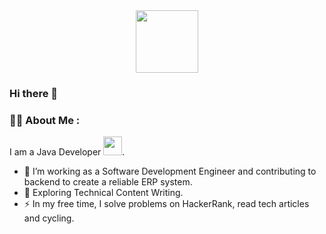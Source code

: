 <div id="header" align="center">
  <img src="https://media.giphy.com/media/v1.Y2lkPTc5MGI3NjExYW8wN296NTh1cHdhcTZscHhwamdwcnVic2FxZWVmdjJheGl5M2NqYiZlcD12MV9pbnRlcm5hbF9naWZfYnlfaWQmY3Q9cw/hO8uTzEOefFh3Yv5gm/giphy.gif" width="100"/>
  <br>
  <img src="https://komarev.com/ghpvc/?username=da477&style=flat-square&color=blue" alt=""/>
</div>

### Hi there 👋
### :man_technologist: About Me : 
I am a Java Developer <img src="https://media.giphy.com/media/WUlplcMpOCEmTGBtBW/giphy.gif" width="30">.
- :telescope: I’m working as a Software Development Engineer and contributing to backend to create a reliable ERP system.
- :seedling: Exploring Technical Content Writing.
- :zap: In my free time, I solve problems on HackerRank, read tech articles and cycling.

<!--

**da477/da477** is a ✨ _special_ ✨ repository because its `README.md` (this file) appears on your GitHub profile.

Here are some ideas to get you started:

- 🔭 I’m currently working on ...
- 🌱 I’m currently learning ...
- 👯 I’m looking to collaborate on ...
- 🤔 I’m looking for help with ...
- 💬 Ask me about ...
- 📫 How to reach me: ...
- 😄 Pronouns: ...
- ⚡ Fun fact: ...
-->
